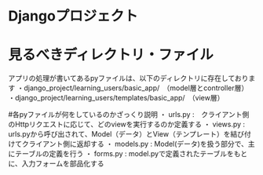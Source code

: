 # Djangoプロジェクト

# 見るべきディレクトリ・ファイル
アプリの処理が書いてあるpyファイルは、以下のディレクトリに存在しております
  ・django_project/learning_users/basic_app/　（model層とcontroller層）
  ・django_project/learning_users/templates/basic_app/　（view層）
   
#各pyファイルが何をしているのかざっくり説明
・ urls.py :　クライアント側のHttpリクエストに応じて、どのviewを実行するのか定義する
・ views.py :　urls.pyから呼び出されて、Model（データ）とView（テンプレート）を結び付けてクライアント側に返却する
・ models.py : Model(データ)を扱う部分で、主にテーブルの定義を行う
・ forms.py : model.pyで定義されたテーブルをもとに、入力フォームを部品化する


